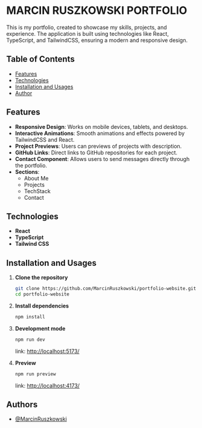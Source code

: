 # MARCIN RUSZKOWSKI PORTFOLIO

This is my portfolio, created to showcase my skills, projects, and experience. The application is built using technologies like React, TypeScript, and TailwindCSS, ensuring a modern and responsive design.

## Table of Contents

- [Features](#features)
- [Technologies](#technologies)
- [Installation and Usages](#installation-and-usages)
- [Author](#author)

## Features

- **Responsive Design**: Works on mobile devices, tablets, and desktops.
- **Interactive Animations**: Smooth animations and effects powered by TailwindCSS and React.
- **Project Previews**: Users can previews of projects with description.
- **GitHub Links**: Direct links to GitHub repositories for each project.
- **Contact Component**: Allows users to send messages directly through the portfolio.
- **Sections**:
  - About Me
  - Projects
  - TechStack
  - Contact

## Technologies

- **React**
- **TypeScript**
- **Tailwind CSS**

## Installation and Usages

1. **Clone the repository**
   ```bash
   git clone https://github.com/MarcinRuszkowski/portfolio-website.git
   cd portfolio-website
   ```
2. **Install dependencies**

   ```bash
   npm install
   ```

3. **Development mode**
   ```bash
   npm run dev
   ```
   link: [http://localhost:5173/](http://localhost:5173/)
4. **Preview**
   ```bash
   npm run preview
   ```
   link: [http://localhost:4173/](http://localhost:4173/)

## Authors

- [@MarcinRuszkowski](https://github.com/MarcinRuszkowski)
